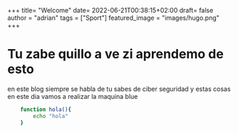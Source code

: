 +++
title= "Welcome"
date= 2022-06-21T00:38:15+02:00
draft= false
author = "adrian"
tags = ["Sport"]
featured_image = "images/hugo.png"
+++


# Tu zabe quillo a ve zi aprendemo de esto

en este blog siempre se habla de tu sabes de ciber seguridad y estas cosas
en este dia vamos a realizar la maquina blue


```bash
    function hola(){
        echo "hola"
    }
```